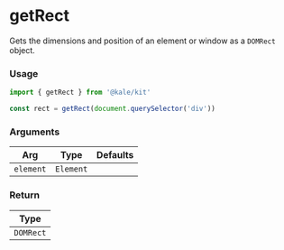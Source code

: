 # getRect

Gets the dimensions and position of an element or window as a `DOMRect` object.

### Usage

```ts
import { getRect } from '@kale/kit'

const rect = getRect(document.querySelector('div'))
```

### Arguments

| Arg       | Type      | Defaults |
| --------- | --------- | -------- |
| `element` | `Element` |          |

### Return

| Type      |
| --------- |
| `DOMRect` |

